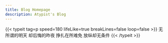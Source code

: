 ```yaml
---
title: Blog Homepage
description: Atypist's Blog
---
```


{{< typeit tag=p speed=180 lifeLike=true breakLines=false loop=false >}}
无所谓的明天 却后悔的昨夜
挣扎在所难免 放纵却无条件
{{< /typeit >}}

